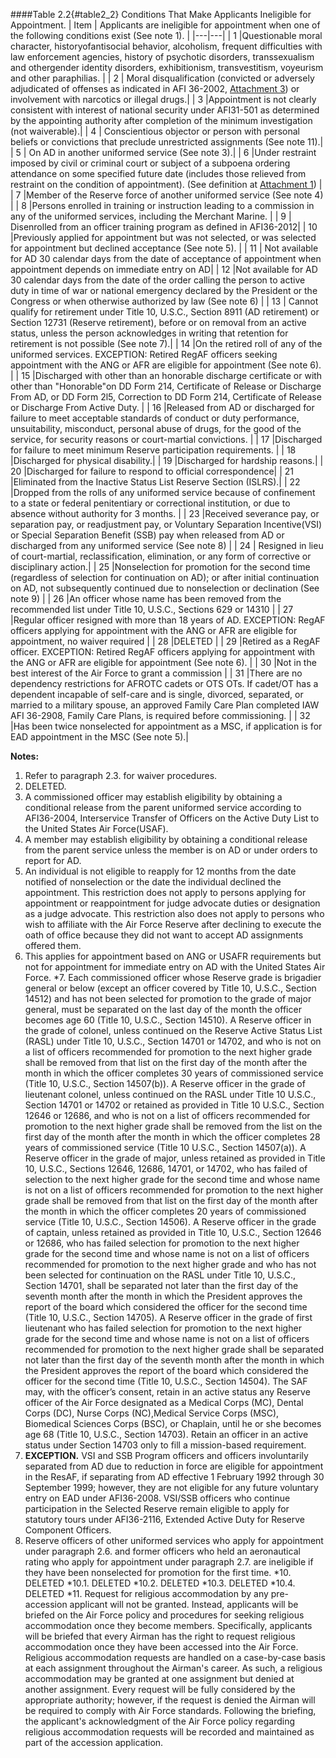 ####Table 2.2{#table2_2} Conditions That Make Applicants Ineligible for Appointment.
| Item | Applicants are ineligible for appointment when one of the following conditions exist (See note 1). |
|---|---|
| 1  |Questionable moral character, historyofantisocial behavior, alcoholism, frequent difficulties with law enforcement agencies, history of psychotic disorders, transsexualism and othergender identity disorders, exhibitionism, transvestitism, voyeurism and other paraphilias.	|
| 2  |	Moral disqualification (convicted or adversely adjudicated of offenses as indicated in AFI 36-2002, [Attachment 3](./attachments/attachment3.md)) or involvement with narcotics or illegal drugs.|
| 3  |Appointment is not clearly consistent with interest of national security under AFI31-501 as determined by the appointing authority after completion of the minimum investigation (not waiverable).|
| 4  |	Conscientious objector or person with personal beliefs or convictions that preclude unrestricted assignments (See note 11).|
| 5  |	On AD in another uniformed service (See note 3).|
| 6  |Under restraint imposed by civil or criminal court or subject of a subpoena ordering attendance on some specified future date (includes those relieved from restraint on the condition of appointment). (See definition at [Attachment 1](./attachments/attachment1.md))	|
| 7  |Member of the Reserve force of another uniformed service (See note 4)	|
| 8  |Persons enrolled in training or instruction leading to a commission in any of the uniformed services, including the Merchant Marine.	|
| 9  |	Disenrolled from an officer training program as defined in AFI36-2012|
| 10 |Previously applied for appointment but was not selected, or was selected for appointment but declined acceptance (See note 5).	|
| 11 |	Not available for AD 30 calendar days from the date of acceptance of appointment when appointment depends on immediate entry on AD|
| 12 |Not available for AD 30 calendar days from the date of the order calling the person to active duty in time of war or national emergency declared by the President or the Congress or when otherwise authorized by law (See note 6)	|
| 13 |	Cannot qualify for retirement under Title 10, U.S.C., Section 8911 (AD retirement) or Section 12731 (Reserve retirement), before or on removal from an active status, unless the person acknowledges in writing that retention for retirement is not possible (See note 7).|
| 14 |On the retired roll of any of the uniformed services. EXCEPTION:  Retired RegAF officers seeking appointment with the ANG or AFR are eligible for appointment (See note 6).	|
| 15 |Discharged with other than an honorable discharge certificate or with other than "Honorable"on DD Form 214, Certificate of Release or Discharge From AD, or DD Form 2l5, Correction to DD Form 214, Certificate of Release or Discharge From Active Duty.	|
| 16 |Released from AD or discharged for failure to meet acceptable standards of conduct or duty performance, unsuitability, misconduct, personal abuse of drugs, for the good of the service, for security reasons or court-martial convictions.	|
| 17 |Discharged for failure to meet minimum Reserve participation requirements.	|
| 18 |Discharged for physical disability.|
| 19 |Discharged for hardship reasons.|
| 20 |Discharged for failure to respond to official correspondence|
| 21 |Eliminated from the Inactive Status List Reserve Section (ISLRS).|
| 22 |Dropped from the rolls of any uniformed service because of confinement to a state or federal penitentiary or correctional institution, or due to absence without authority for 3 months.	|
| 23 |Received severance pay, or separation pay, or readjustment pay, or Voluntary Separation Incentive(VSI) or Special Separation Benefit (SSB) pay when released from AD or discharged from any uniformed service (See note 8)	|
| 24 |	Resigned in lieu of court-martial, reclassification, elimination, or any form of corrective or disciplinary action.|
| 25 |Nonselection for promotion for the second time (regardless of selection for continuation on AD); or after initial continuation on AD, not subsequently continued due to nonselection or declination (See note 9)	|
| 26 |An officer whose name has been removed from the recommended list under Title 10, U.S.C., Sections 629 or 14310	|
| 27 |Regular officer resigned with more than 18 years of AD.  EXCEPTION:  RegAF officers applying for appointment with the ANG or AFR are eligible for appointment, no waiver required	|
| 28 |DELETED	|
| 29 |Retired as a RegAF officer.  EXCEPTION:  Retired RegAF officers applying for appointment with the ANG or AFR are eligible for appointment (See note 6).	|
| 30 |Not in the best interest of the Air Force to grant a commission	|
| 31 |There are no dependency restrictions for AFROTC cadets or OTS OTs.  If cadet/OT has a dependent incapable of self-care and is single, divorced, separated, or married to a military spouse, an approved Family Care Plan completed IAW AFI 36-2908, Family Care Plans, is required before commissioning.	|
| 32 |Has been twice nonselected for appointment as a MSC, if application is for EAD appointment in the MSC (See note 5).|

**Notes:**
1. Refer to paragraph 2.3. for waiver procedures.
2. DELETED.
3. A commissioned officer may establish eligibility by obtaining a conditional release from the parent uniformed service according to AFI36-2004, Interservice Transfer of Officers on the Active Duty List to the United States Air Force(USAF).
4. A member may establish eligibility by obtaining a conditional release from the parent service unless the member is on AD or under orders to report for AD.
5. An individual is not eligible to reapply for 12 months from the date notified of nonselection or the date the individual declined the appointment. This restriction does not apply to persons applying for appointment or reappointment for judge advocate duties or designation as a judge advocate. This restriction also does not apply to persons who wish to affiliate with the Air Force Reserve after declining to execute the oath of office because they did not want to accept AD assignments offered them.
6. This applies for appointment based on ANG or USAFR requirements but not for appointment for immediate entry on AD with the United States Air Force.
*7. Each commissioned officer whose Reserve grade is brigadier general or below (except an officer covered by Title 10, U.S.C., Section 14512) and has not been selected for promotion to the grade of major general, must be separated on the last day of the month the officer becomes age 60 (Title 10, U.S.C., Section 14510). A Reserve officer in the grade of colonel, unless continued on the Reserve Active Status List (RASL) under Title 10, U.S.C., Section 14701 or 14702, and who is not on a list of officers recommended for promotion to the next higher grade shall be removed from that list on the first day of the month after the month in which the officer completes 30 years of commissioned service (Title 10, U.S.C., Section 14507(b)). A Reserve officer in the grade of lieutenant colonel, unless continued on the RASL under Title 10 U.S.C., Section 14701 or 14702 or retained as provided in Title 10 U.S.C., Section 12646 or 12686, and who is not on a list of officers recommended for promotion to the next higher grade shall be removed from the list on the first day of the month after the month in which the officer completes 28 years of commissioned service (Title 10 U.S.C., Section 14507(a)). A Reserve officer in the grade of major, unless retained as provided in Title 10, U.S.C., Sections 12646, 12686, 14701, or 14702, who has failed of selection to the next higher grade for the second time and whose name is not on a list of officers recommended for promotion to the next higher grade shall be removed from that list on the first day of the month after the month in which the officer completes 20 years of commissioned service (Title 10, U.S.C., Section 14506). A Reserve officer in the grade of captain, unless retained as provided in Title 10, U.S.C., Section 12646 or 12686, who has failed selection for promotion to the next higher grade for the second time and whose name is not on a list of officers recommended for promotion to the next higher grade and who has not been selected for continuation on the RASL under Title 10, U.S.C., Section 14701, shall be separated not later than the first day of the seventh month after the month in which the President approves the report of the board which considered the officer for the second time (Title 10, U.S.C., Section 14705). A Reserve officer in the grade of first lieutenant who has failed selection for promotion to the next higher grade for the second time and whose name is not on a list of officers recommended for promotion to the next higher grade shall be separated not later than the first day of the seventh month after the month in which the President approves the report of the board which considered the officer for the second time (Title 10, U.S.C., Section 14504). The SAF may, with the officer’s consent, retain in an active status any Reserve officer of the Air Force designated as a Medical Corps (MC), Dental Corps (DC), Nurse Corps (NC),Medical Service Corps (MSC), Biomedical Sciences Corps (BSC), or Chaplain, until he or she becomes age 68 (Title 10, U.S.C., Section 14703). Retain an officer in an active status under Section 14703 only to fill a mission-based requirement.
8. **EXCEPTION.** VSI and SSB Program officers and officers involuntarily separated from AD due to reduction in force are eligible for appointment in the ResAF, if separating from AD effective 1 February 1992 through 30 September 1999; however, they are not eligible for any future voluntary entry on EAD under AFI36-2008. VSI/SSB officers who continue participation in the Selected Reserve remain eligible to apply for statutory tours under AFI36-2116, Extended Active Duty for Reserve Component Officers.
9. Reserve officers of other uniformed services who apply for appointment under paragraph 2.6. and former officers who held an aeronautical rating who apply for appointment under paragraph 2.7. are ineligible if they have been nonselected for promotion for the first time.
*10. DELETED
*10.1. DELETED
*10.2. DELETED
*10.3. DELETED
*10.4. DELETED
*11. Request for religious accommodation by any pre-accession applicant will not be granted. Instead, applicants will be briefed on the Air Force policy and procedures for seeking religious accommodation once they become members. Specifically, applicants will be briefed that every Airman has the right to request religious accommodation once they have been accessed into the Air Force. Religious accommodation requests are handled on a case-by-case basis at each assignment throughout the Airman's career. As such, a religious accommodation may be granted at one assignment but denied at another assignment. Every request will be fully considered by the appropriate authority; however, if the request is denied the Airman will be required to comply with Air Force standards. Following the briefing, the applicant's acknowledgment of the Air Force policy regarding religious accommodation requests will be recorded and maintained as part of the accession application.